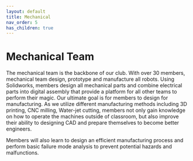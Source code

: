 ```yaml
---
layout: default
title: Mechanical
nav_order: 5
has_children: true
---
```


# Mechanical Team

The mechanical team is the backbone of our club. With over 30 members, mechanical team design, prototype and manufacture all robots. Using Solidworks, members design all mechanical parts and combine electrical parts into digital assembly that provide a platform for all other teams to perform their magic. Our ultimate goal is for members to design for manufacturing. As we utilize different manufacturing methods including 3D printing, CNC milling, Water-jet cutting, members not only gain knowledge on how to operate the machines outside of classroom, but also improve their ability to designing CAD and prepare themselves to become better engineers.

Members will also learn to design an efficient manufacturing process and perform basic failure mode analysis to prevent potential hazards and malfunctions.